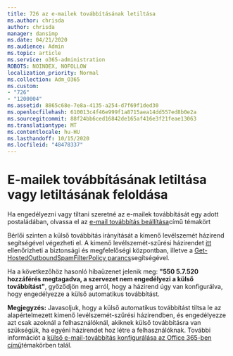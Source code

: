 ```yaml
---
title: 726 az e-mailek továbbításának letiltása
ms.author: chrisda
author: chrisda
manager: dansimp
ms.date: 04/21/2020
ms.audience: Admin
ms.topic: article
ms.service: o365-administration
ROBOTS: NOINDEX, NOFOLLOW
localization_priority: Normal
ms.collection: Adm_O365
ms.custom:
- "726"
- "1200004"
ms.assetid: 8865c68e-7e8a-4135-a254-d7f69f1ded30
ms.openlocfilehash: 610013c4f46e999f1a8715aea14dd557ed8b0e2a
ms.sourcegitcommit: 88f24bb6ced16842de165af416e3f21feae13063
ms.translationtype: MT
ms.contentlocale: hu-HU
ms.lasthandoff: 10/15/2020
ms.locfileid: "48478337"
---
```

# <a name="blocking-or-unblocking-email-forwarding"></a>E-mailek továbbításának letiltása vagy letiltásának feloldása

Ha engedélyezni vagy tiltani szeretné az e-mailek továbbítását egy adott postaládában, olvassa el az [e-mail továbbítás beállítása](https://docs.microsoft.com/microsoft-365/admin/email/configure-email-forwarding)című témakört

Bérlői szinten a külső továbbítás irányítását a kimenő levélszemét házirend segítségével végezheti el. A kimenő levélszemét-szűrési házirendet [itt](https://protection.office.com/antispam) ellenőrizheti a biztonsági és megfelelőségi központban, illetve a [Get-HostedOutboundSpamFilterPolicy parancs](https://docs.microsoft.com/powershell/module/exchange/get-hostedoutboundspamfilterpolicy)segítségével.

Ha a következőhöz hasonló hibaüzenet jelenik meg: **"550 5.7.520 hozzáférés megtagadva, a szervezet nem engedélyezi a külső továbbítást"**, győződjön meg arról, hogy a házirend úgy van konfigurálva, hogy engedélyezze a külső automatikus továbbítást.

**Megjegyzés:** Javasoljuk, hogy a külső automatikus továbbítást tiltsa le az alapértelmezett kimenő levélszemét-szűrési házirendben, és engedélyezze azt csak azoknál a felhasználóknál, akiknek külső továbbításra van szükségük, ha egyéni házirendet hoz létre a felhasználóknak. További információt a [külső e-mail-továbbítás konfigurálása az Office 365-ben című](https://docs.microsoft.com/microsoft-365/security/office-365-security/external-email-forwarding)témakörben talál.